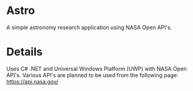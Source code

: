 # Astro
A simple astronomy research application using NASA Open API's. 

# Details
Uses C# .NET and Universal Windows Platform (UWP) with NASA Open API's. Various API's are planned to be used from the following page: https://api.nasa.gov/
